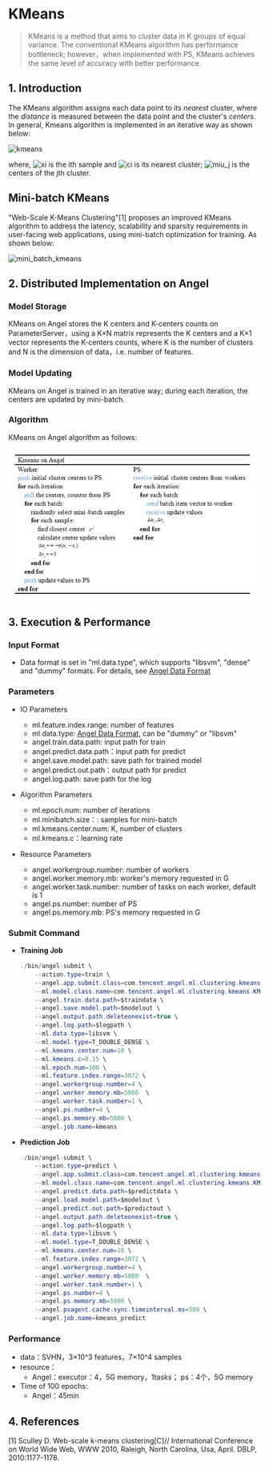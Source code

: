 # KMeans

> KMeans is a method that aims to cluster data in K groups of equal variance. The conventional KMeans algorithm has performance bottleneck; however，when implemented with PS, KMeans achieves the same level of accuracy with better performance.

## 1. Introduction 

The KMeans algorithm assigns each data point to its *nearest* cluster, where the *distance* is measured between the data point and the cluster's *centers*. In general, Kmeans algorithm is implemented in an iterative way as shown below:  

![kmeans](../img/kmeans.png)   

where, ![xi](../img/xi.png) is the ith sample and ![ci](../img/ci.png) is its nearest cluster; ![miu_j](../img/miu_j.png) is the centers of the jth cluster. 


## Mini-batch KMeans
"Web-Scale K-Means Clustering"[1] proposes an improved KMeans algorithm to address the latency, scalability and sparsity requirements in user-facing web applications, using mini-batch optimization for training. As shown below:

![mini_batch_kmeans](../img/mini_batch_kmeans.png)


## 2. Distributed Implementation on Angel

### Model Storage
KMeans on Angel stores the K centers and K-centers counts on ParameterServer，using a K×N matrix represents the K centers and a K×1 vector represents the K-centers counts, where K is the number of clusters and N is the dimension of data，i.e. number of features. 

### Model Updating
KMeans on Angel is trained in an iterative way; during each iteration, the centers are updated by mini-batch. 

### Algorithm
KMeans on Angel algorithm as follows:
 
![KMeans_on_Angel](../img/KMeans_on_Angel.png)  


## 3. Execution & Performance

### Input Format

* Data format is set in "ml.data.type", which supports "libsvm", "dense" and "dummy" formats. For details, see [Angel Data Format](data_format_en.md)

### Parameters

* IO Parameters
  * ml.feature.index.range: number of features
  * ml.data.type: [Angel Data Format](data_format_en.md), can be "dummy" or "libsvm"
  * angel.train.data.path: input path for train
  * angel.predict.data.path：input path for predict
  * angel.save.model.path: save path for trained model
  *	angel.predict.out.path：output path for predict
  * angel.log.path: save path for the log
  
* Algorithm Parameters
  * ml.epoch.num: number of iterations
  * ml.minibatch.size：: samples for mini-batch
  * ml.kmeans.center.num: K, number of clusters
  * ml.kmeans.c：learning rate
  
* Resource Parameters
  * angel.workergroup.number: number of workers  
  * angel.worker.memory.mb: worker's memory requested in G   
  * angel.worker.task.number: number of tasks on each worker, default is 1   
  * angel.ps.number: number of PS 
  * angel.ps.memory.mb: PS's memory requested in G  

###  **Submit Command**    

* **Training Job**
    
	```java
    ./bin/angel-submit \
        --action.type=train \
        --angel.app.submit.class=com.tencent.angel.ml.clustering.kmeans.KMeansRunner  \
        --ml.model.class.name=com.tencent.angel.ml.clustering.kmeans.KMeansModel \
        --angel.train.data.path=$traindata \
        --angel.save.model.path=$modelout \
        --angel.output.path.deleteonexist=true \
        --angel.log.path=$logpath \
        --ml.data.type=libsvm \
        --ml.model.type=T_DOUBLE_DENSE \
        --ml.kmeans.center.num=10 \
        --ml.kmeans.c=0.15 \
        --ml.epoch.num=100 \
        --ml.feature.index.range=3072 \
        --angel.workergroup.number=4 \
        --angel.worker.memory.mb=5000  \
        --angel.worker.task.number=1 \
        --angel.ps.number=4 \
        --angel.ps.memory.mb=5000 \
        --angel.job.name=kmeans
	```
* **Prediction Job**
	
	```java
    ./bin/angel-submit \
        --action.type=predict \
        --angel.app.submit.class=com.tencent.angel.ml.clustering.kmeans.KMeansRunner  \
        --ml.model.class.name=com.tencent.angel.ml.clustering.kmeans.KMeansModel \
        --angel.predict.data.path=$predictdata \
        --angel.load.model.path=$modelout \
        --angel.predict.out.path=$predictout \
        --angel.output.path.deleteonexist=true \
        --angel.log.path=$logpath \
        --ml.data.type=libsvm \
        --ml.model.type=T_DOUBLE_DENSE \
        --ml.kmeans.center.num=10 \
        --ml.feature.index.range=3072 \
        --angel.workergroup.number=4 \
        --angel.worker.memory.mb=5000  \
        --angel.worker.task.number=1 \
        --angel.ps.number=4 \
        --angel.ps.memory.mb=5000 \
        --angel.psagent.cache.sync.timeinterval.ms=500 \
        --angel.job.name=kmeans_predict
	```

### Performance
* data：SVHN，3×10^3 features，7×10^4 samples
* resource：
	* Angel：executor：4，5G memory，1tasks； ps：4个，5G memory
* Time of 100 epochs:
	* Angel：45min
	
## 4. References
[1] Sculley D. Web-scale k-means clustering[C]// International Conference on World Wide Web, WWW 2010, Raleigh, North         	Carolina, Usa, April. DBLP, 2010:1177-1178.